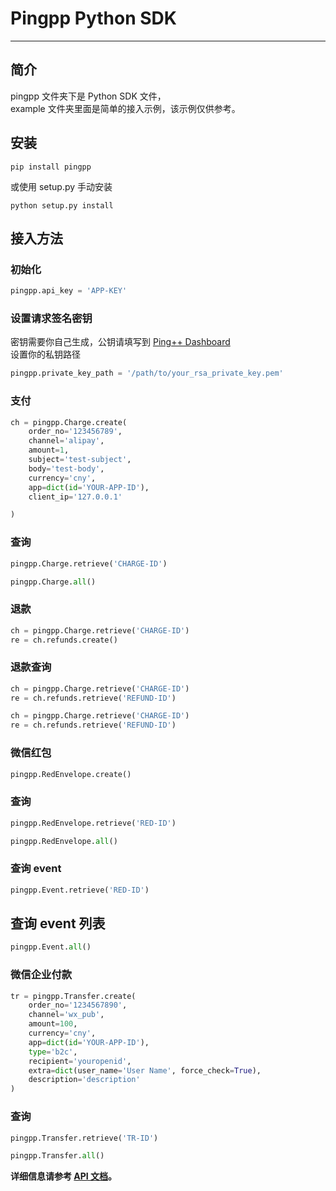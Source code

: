 # Pingpp Python SDK
----------

## 简介
pingpp 文件夹下是 Python SDK 文件，<br>
example 文件夹里面是简单的接入示例，该示例仅供参考。

## 安装
```
pip install pingpp
```
或使用 setup.py 手动安装
```
python setup.py install
```

## 接入方法

### 初始化
```python
pingpp.api_key = 'APP-KEY'
```

### 设置请求签名密钥
密钥需要你自己生成，公钥请填写到 [Ping++ Dashboard](https://dashboard.pingxx.com)  
设置你的私钥路径
```python
pingpp.private_key_path = '/path/to/your_rsa_private_key.pem'
```

### 支付
```python
ch = pingpp.Charge.create(
    order_no='123456789',
    channel='alipay',
    amount=1,
    subject='test-subject',
    body='test-body',
    currency='cny',
    app=dict(id='YOUR-APP-ID'),
    client_ip='127.0.0.1'

)
```

### 查询
```python
pingpp.Charge.retrieve('CHARGE-ID')
```

```python
pingpp.Charge.all()
```

### 退款
``` python
ch = pingpp.Charge.retrieve('CHARGE-ID')
re = ch.refunds.create()
```

### 退款查询

```python
ch = pingpp.Charge.retrieve('CHARGE-ID')
re = ch.refunds.retrieve('REFUND-ID')
```

```python
ch = pingpp.Charge.retrieve('CHARGE-ID')
re = ch.refunds.retrieve('REFUND-ID')
```

### 微信红包
```python
pingpp.RedEnvelope.create()
```

### 查询
```python
pingpp.RedEnvelope.retrieve('RED-ID')
```

```python
pingpp.RedEnvelope.all()
```
### 查询 event
```python
pingpp.Event.retrieve('RED-ID')
```

## 查询 event 列表
```python
pingpp.Event.all()
```

### 微信企业付款

```python
tr = pingpp.Transfer.create(
    order_no='1234567890',
    channel='wx_pub',
    amount=100,
    currency='cny',
    app=dict(id='YOUR-APP-ID'),
    type='b2c',
    recipient='youropenid',
    extra=dict(user_name='User Name', force_check=True),
    description='description'
)
```

### 查询
```python
pingpp.Transfer.retrieve('TR-ID')
```

```python
pingpp.Transfer.all()
```

**详细信息请参考 [API 文档](https://pingxx.com/document/api?python)。**
